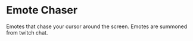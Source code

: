 # Emote Chaser

Emotes that chase your cursor around the screen. Emotes are summoned from twitch chat.
